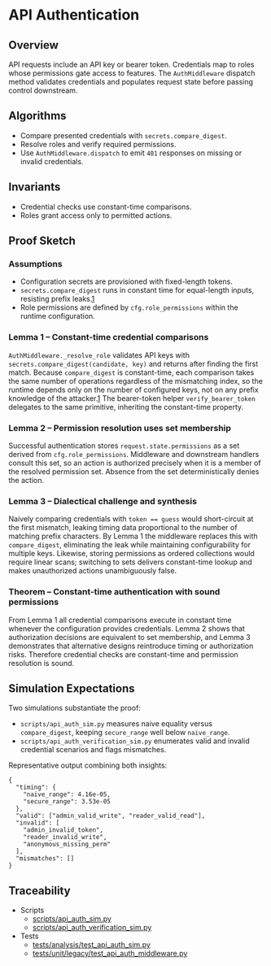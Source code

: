 # API Authentication

## Overview

API requests include an API key or bearer token. Credentials map to roles
whose permissions gate access to features. The `AuthMiddleware` dispatch
method validates credentials and populates request state before passing
control downstream.

## Algorithms

- Compare presented credentials with `secrets.compare_digest`.
- Resolve roles and verify required permissions.
- Use `AuthMiddleware.dispatch` to emit `401` responses on missing or invalid
  credentials.

## Invariants

- Credential checks use constant-time comparisons.
- Roles grant access only to permitted actions.

## Proof Sketch

### Assumptions

- Configuration secrets are provisioned with fixed-length tokens.
- `secrets.compare_digest` runs in constant time for equal-length inputs,
  resisting prefix leaks.[1]
- Role permissions are defined by `cfg.role_permissions` within the runtime
  configuration.

### Lemma 1 – Constant-time credential comparisons

`AuthMiddleware._resolve_role` validates API keys with
`secrets.compare_digest(candidate, key)` and returns after finding the first
match. Because `compare_digest` is constant-time, each comparison takes the
same number of operations regardless of the mismatching index, so the runtime
depends only on the number of configured keys, not on any prefix knowledge of
the attacker.[1] The bearer-token helper `verify_bearer_token` delegates to the
same primitive, inheriting the constant-time property.

### Lemma 2 – Permission resolution uses set membership

Successful authentication stores `request.state.permissions` as a set derived
from `cfg.role_permissions`. Middleware and downstream handlers consult this
set, so an action is authorized precisely when it is a member of the resolved
permission set. Absence from the set deterministically denies the action.

### Lemma 3 – Dialectical challenge and synthesis

Naively comparing credentials with `token == guess` would short-circuit at the
first mismatch, leaking timing data proportional to the number of matching
prefix characters. By Lemma 1 the middleware replaces this with
`compare_digest`, eliminating the leak while maintaining configurability for
multiple keys. Likewise, storing permissions as ordered collections would
require linear scans; switching to sets delivers constant-time lookup and makes
unauthorized actions unambiguously false.

### Theorem – Constant-time authentication with sound permissions

From Lemma 1 all credential comparisons execute in constant time whenever the
configuration provides credentials. Lemma 2 shows that authorization decisions
are equivalent to set membership, and Lemma 3 demonstrates that alternative
designs reintroduce timing or authorization risks. Therefore credential checks
are constant-time and permission resolution is sound.

## Simulation Expectations

Two simulations substantiate the proof:

- `scripts/api_auth_sim.py` measures naive equality versus `compare_digest`,
  keeping `secure_range` well below `naive_range`.
- `scripts/api_auth_verification_sim.py` enumerates valid and invalid
  credential scenarios and flags mismatches.

Representative output combining both insights:
```
{
  "timing": {
    "naive_range": 4.16e-05,
    "secure_range": 3.53e-05
  },
  "valid": ["admin_valid_write", "reader_valid_read"],
  "invalid": [
    "admin_invalid_token",
    "reader_invalid_write",
    "anonymous_missing_perm"
  ],
  "mismatches": []
}
```

## Traceability

- Scripts
  - [scripts/api_auth_sim.py][s1]
  - [scripts/api_auth_verification_sim.py][s2]
- Tests
  - [tests/analysis/test_api_auth_sim.py][t1]
  - [tests/unit/legacy/test_api_auth_middleware.py][t2]

[s1]: ../../scripts/api_auth_sim.py
[s2]: ../../scripts/api_auth_verification_sim.py
[t1]: ../../tests/analysis/test_api_auth_sim.py
[t2]: ../../tests/unit/legacy/test_api_auth_middleware.py
[1]: https://docs.python.org/3/library/secrets.html#secrets.compare_digest
